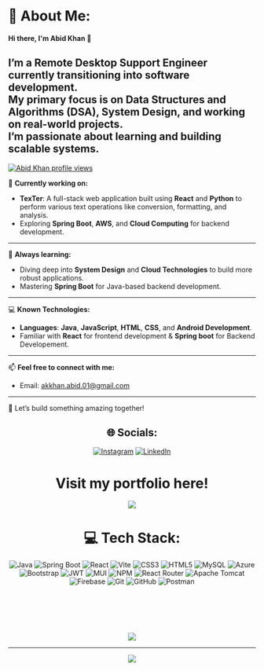 # 💫 About Me:
#### Hi there, I'm Abid Khan 👋  

I’m a **Remote Desktop Support Engineer** currently transitioning into **software development**.  
My primary focus is on **Data Structures and Algorithms (DSA)**, **System Design**, and working on **real-world projects**.  
I’m passionate about learning and building scalable systems.  
-
[![Abid Khan profile views](https://u8views.com/api/v1/github/profiles/159985413/views/day-week-month-total-count.svg)](https://u8views.com/github/AbidKhan01ak)


🔭 **Currently working on:**  
- **TexTer**: A full-stack web application built using **React** and **Python** to perform various text operations like conversion, formatting, and analysis.  
- Exploring **Spring Boot**, **AWS**, and **Cloud Computing** for backend development.
- ---

🌱 **Always learning:**  
- Diving deep into **System Design** and **Cloud Technologies** to build more robust applications.  
- Mastering **Spring Boot** for Java-based backend development.  
---

💻 **Known Technologies:**  
- **Languages**: **Java**, **JavaScript**, **HTML**, **CSS**, and **Android Development**.  
- Familiar with **React** for frontend development & **Spring boot** for Backend Developement.  
---

📫 **Feel free to connect with me:**  
- Email: [akkhan.abid.01@gmail.com](mailto:akkhan.abid.01@gmail.com)  
---

🚀 Let’s build something amazing together!


<div align="center">

 
## 🌐 Socials:
[![Instagram](https://img.shields.io/badge/Instagram-%23E4405F.svg?logo=Instagram&logoColor=white)](https://instagram.com/ak_studio_011) [![LinkedIn](https://img.shields.io/badge/LinkedIn-%230077B5.svg?logo=linkedin&logoColor=white)](https://linkedin.com/in/abid-khan-ak) 

# Visit my portfolio here!
 [![](https://img.shields.io/badge/portfolio-blue?style=flat)](https://abidkhan-dev.netlify.app/)


 
# 💻 Tech Stack:
 ![Java](https://img.shields.io/badge/java-%23ED8B00.svg?style=for-the-badge&logo=openjdk&logoColor=white) ![Spring Boot](https://img.shields.io/badge/springBoot-%10D732.svg?style=for-the-badge&logo=spring&logoColor=white) ![React](https://img.shields.io/badge/react-%2320232a.svg?style=for-the-badge&logo=react&logoColor=%2361DAFB)  ![Vite](https://img.shields.io/badge/vite-%23646CFF.svg?style=for-the-badge&logo=vite&logoColor=white) ![CSS3](https://img.shields.io/badge/css3-%231572B6.svg?style=for-the-badge&logo=css3&logoColor=white) ![HTML5](https://img.shields.io/badge/html5-%23E34F26.svg?style=for-the-badge&logo=html5&logoColor=white) ![MySQL](https://img.shields.io/badge/mysql-4479A1.svg?style=for-the-badge&logo=mysql&logoColor=white)  ![Azure](https://img.shields.io/badge/azure-%230072C6.svg?style=for-the-badge&logo=microsoftazure&logoColor=white)  ![Bootstrap](https://img.shields.io/badge/bootstrap-%238511FA.svg?style=for-the-badge&logo=bootstrap&logoColor=white) ![JWT](https://img.shields.io/badge/JWT-black?style=for-the-badge&logo=JSON%20web%20tokens) ![MUI](https://img.shields.io/badge/MUI-%230081CB.svg?style=for-the-badge&logo=mui&logoColor=white) ![NPM](https://img.shields.io/badge/NPM-%23CB3837.svg?style=for-the-badge&logo=npm&logoColor=white) ![React Router](https://img.shields.io/badge/React_Router-CA4245?style=for-the-badge&logo=react-router&logoColor=white)  ![Apache Tomcat](https://img.shields.io/badge/apache%20tomcat-%23F8DC75.svg?style=for-the-badge&logo=apache-tomcat&logoColor=black) ![Firebase](https://img.shields.io/badge/firebase-a08021?style=for-the-badge&logo=firebase&logoColor=ffcd34)  ![Git](https://img.shields.io/badge/git-%23F05033.svg?style=for-the-badge&logo=git&logoColor=white) ![GitHub](https://img.shields.io/badge/github-%23121011.svg?style=for-the-badge&logo=github&logoColor=white) ![Postman](https://img.shields.io/badge/Postman-FF6C37?style=for-the-badge&logo=postman&logoColor=white)

<br>
<br>
<br>
<br>

![](https://github-readme-stats.vercel.app/api/top-langs/?username=AbidKhan01ak&theme=dark&hide_border=true&include_all_commits=true&count_private=true&layout=donut)

---


[![](https://visitcount.itsvg.in/api?id=AbidKhan01ak&icon=1&color=15)](https://visitcount.itsvg.in)



</div>
